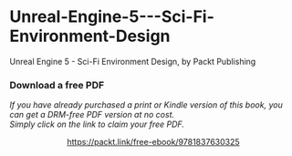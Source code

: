# Unreal-Engine-5---Sci-Fi-Environment-Design
Unreal Engine 5 - Sci-Fi Environment Design, by Packt Publishing
### Download a free PDF

 <i>If you have already purchased a print or Kindle version of this book, you can get a DRM-free PDF version at no cost.<br>Simply click on the link to claim your free PDF.</i>
<p align="center"> <a href="https://packt.link/free-ebook/9781837630325">https://packt.link/free-ebook/9781837630325 </a> </p>